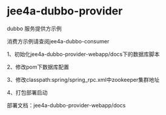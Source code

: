 # jee4a-dubbo-provider
dubbo 服务提供方示例

消费方示例请查阅jee4a-dubbo-consumer

1、初始化jee4a-dubbo-provider-webapp/docs下的数据库脚本

2、修改pom下数据库配置

3、修改classpath:spring/spring_rpc.xml中zookeeper集群地址

4、打包部署启动


部署文档：jee4a-dubbo-provider-webapp/docs
